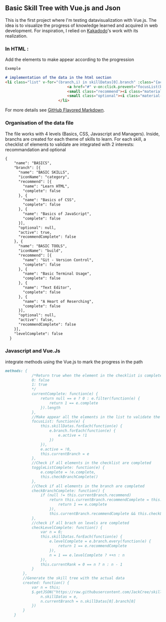 ## Basic Skill Tree with Vue.js and Json

This is the first project where I'm testing datavisualization with Vue.js. The idea is to visualize the progress of knowledge learned and acquired in web development. For inspiration, I relied on [Kakadodo](https://kakadodo.github.io/theF2EChallange/)'s work with its realization.

### In HTML : 

Add the elements to make appear according to the progression 
```markdown
Exemple

# implementation of the data in the html section
<li class="list" v-for="(branch,i) in skillDatas[0].branch" :class="{active: branch.active, completed: branch.recommendComplete}">
	              			<a href="#" v-on:click.prevent="focusList(branch)"><i class="material-icons">{{branch.iconName}}</i></a>
	              			<small class="recommend"><i class="material-icons">settings</i><span>{{currentComplete(branch.recommend)}}/{{branch.recommend!==null? branch.recommend.length:"0"}}</span></small>
	              			<small class="optional"><i class="material-icons">filter_tilt_shift</i><span>{{currentComplete(branch.optional)}}/{{branch.optional!==null? branch.optional.length:"0"}}</span></small>
	              		</li>
```

For more details see [GitHub Flavored Markdown](https://guides.github.com/features/mastering-markdown/).

### Organisation of the data file 

The file works with 4 levels (Basics, CSS, Javascript and Managers). Inside, branchs are created for each theme of skills to learn. For each skill, a checklist of elements to validate are integrated with 2 interests: recommandation and optional
```markdown
{
    "name": "BASICS",
    "branch": [{
      "name": "BASIC SKILLS",
      "iconName": "category",
      "recommend": [{
        "name": "Learn HTML",
        "complete": false
      }, {
        "name": "Basics of CSS",
        "complete": false
      }, {
        "name": "Basics of JavaScript",
        "complete": false
      }],
      "optional": null,
      "active": true,
      "recommendComplete": false
    }, {
      "name": "BASIC TOOLS",
      "iconName": "build",
      "recommend": [{
        "name": "Git - Version Control",
        "complete": false
      }, {
        "name": "Basic Terminal Usage",
        "complete": false
      }, {
        "name": "Text Editor",
        "complete": false
      }, {
        "name": "A Heart of Reserching",
        "complete": false
      }],
      "optional": null,
      "active": false,
      "recommendComplete": false
    }],
    "levelComplete": false
  }
```

### Javascript and Vue.Js
integrate methods using the Vue.js to mark the progress in the path 
```markdown
methods: {
            /*Return true when the element in the checklist is completed
            0: false
            1: true
            */
            currentComplete: function(e) {
                return null == e ? 0 : e.filter(function(e) {
                    return 1 == e.complete
                }).length
            },
            //Make appear all the elements in the list to validate the skills
            focusList: function(e) {
                this.skillDatas.forEach(function(e) {
                    e.branch.forEach(function(e) {
                        e.active = !1
                    })
                }),
                e.active = !0,
                this.currentBranch = e
            },
            //Check if all elements in the checklist are completed
            toggleListComplete: function(e) {
                e.complete = !e.complete,
                this.checkBranchComplete()
            },
            //Check if all elements in the branch are completed
            checkBranchComplete: function() {
                if (null != this.currentBranch.recommend)
                    return this.currentBranch.recommendComplete = this.currentBranch.recommend.every(function(e) {
                        return 1 == e.complete
                    }),
                    this.currentBranch.recommendComplete && this.checkLevelComplete()
            },
            //check if all brach on levels are completed
            checkLevelComplete: function() {
                var n = 0;
                this.skillDatas.forEach(function(e) {
                    e.levelComplete = e.branch.every(function(e) {
                        return 1 == e.recommendComplete
                    }),
                    n = 1 == e.levelComplete ? ++n : n
                }),
                this.currentRank = 0 == n ? n : n - 1
            }
        },
        //Generate the skill tree with the actual data
        created: function() {
            var n = this;
            $.getJSON("https://raw.githubusercontent.com/JackCree/skill-tree-01/main/skill-tree.json", function(e) {
                n.skillDatas = e,
                n.currentBranch = n.skillDatas[0].branch[0]
            })
        }
    }
```

